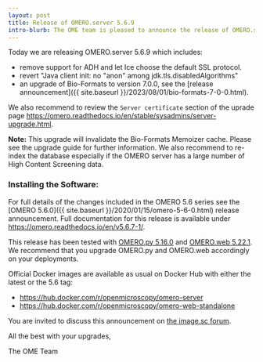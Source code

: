 ```yaml
---
layout: post
title: Release of OMERO.server 5.6.9
intro-blurb: The OME team is pleased to announce the release of OMERO.server 5.6.9
---
```


Today we are releasing OMERO.server 5.6.9 which includes:

- remove support for ADH and let Ice choose the default SSL protocol.
- revert "Java client init: no "anon" among jdk.tls.disabledAlgorithms"
- an upgrade of Bio-Formats to version 7.0.0, see the [release announcement]({{ site.baseurl }}/2023/08/01/bio-formats-7-0-0.html).

We also recommend to review the ``Server certificate`` section of the uprade page <https://omero.readthedocs.io/en/stable/sysadmins/server-upgrade.html>.

**Note:** This upgrade will invalidate the Bio-Formats Memoizer cache. Please
see the upgrade guide for further information.
We also recommend to re-index the database especially if the OMERO server has a large number of High Content Screening data.


### Installing the Software:

For full details of the changes included in the OMERO 5.6 series see the
[OMERO 5.6.0]({{ site.baseurl }}/2020/01/15/omero-5-6-0.html) release
announcement. Full documentation for this release is available
under <https://omero.readthedocs.io/en/v5.6.7-1/>.

This release has been tested with
[OMERO.py 5.16.0](https://pypi.org/project/omero-py/5.16.0/) and
[OMERO.web 5.22.1](https://pypi.org/project/omero-web/5.22.1/). We
recommend that you upgrade OMERO.py and OMERO.web accordingly on your deployments.

Official Docker images are available as usual on Docker Hub with either
the latest or the 5.6 tag:

* <https://hub.docker.com/r/openmicroscopy/omero-server>
* <https://hub.docker.com/r/openmicroscopy/omero-web-standalone>

You are invited to discuss this announcement on
[the image.sc forum](https://forum.image.sc/tags/c/data-management/omero).

All the best with your upgrades,

The OME Team
